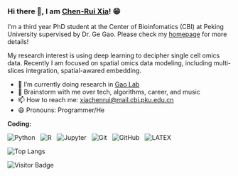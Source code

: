 ### Hi there 👋, I am [Chen-Rui Xia](https://xiachenrui.github.io/)! 😁
<!--
**xiachenrui/xiachenrui** is a ✨ _special_ ✨ repository because its `README.md` (this file) appears on your GitHub profile.
Here are some ideas to get you started:

- 🔭 I’m currently working on ...
- 🌱 I’m currently learning ...
- 👯 I’m looking to collaborate on ...
- 🤔 I’m looking for help with ...
- 💬 Ask me about ...
- 📫 How to reach me: ...
- 😄 Pronouns: ...
- ⚡ Fun fact: ...
- 🤔 I’m looking for help with Statistics
- 👯 I’m looking to collaborate on ...
-->

I'm a third year PhD student at the Center of Bioinfomatics (CBI) at Peking University supervised by Dr. Ge Gao. Please check my [homepage](https://xiachenrui.github.io/) for more details!

My research interest is using deep learning to decipher single cell omics data. Recently I am focused on spatial omics data modeling, including multi-slices integration, spatial-awared embedding.

- 🔭 I’m currently doing research in [Gao Lab](http://www.gao-lab.org/)
- 💬 Brainstorm with me over tech, algorithms, career, and music 
- 📫 How to reach me: xiachenrui@mail.cbi.pku.edu.cn
- 😄 Pronouns: Programmer/He



**Coding:** 

![Python](https://img.shields.io/badge/-Python-black?logo=Python&style=social)&nbsp;&nbsp;
![R](https://img.shields.io/badge/-R-black?logo=r&style=social)&nbsp;&nbsp;
![Jupyter](https://img.shields.io/badge/-Jupyter-black?logo=jupyter&style=social)&nbsp;&nbsp;
![Git](https://img.shields.io/badge/-Git-black?logo=git&style=social)&nbsp;&nbsp;
![GitHub](https://img.shields.io/badge/-GitHub-black?logo=github&style=social)&nbsp;&nbsp;
![LATEX](https://img.shields.io/badge/-LATEX-black?logo=latex&style=social)&nbsp;&nbsp;

<!-- ![Xia Chen-Rui's Github Stats](https://github-readme-stats.vercel.app/api?username=xiachenrui&count_private=true&show_icons=true&include_all_commits=true) -->
![Top Langs](https://github-readme-stats.vercel.app/api/top-langs/?username=xiachenrui&hide=TeX&layout=compact)

![Visitor Badge](https://visitor-badge.laobi.icu/badge?page_id=xiachenrui.xiachenrui)
